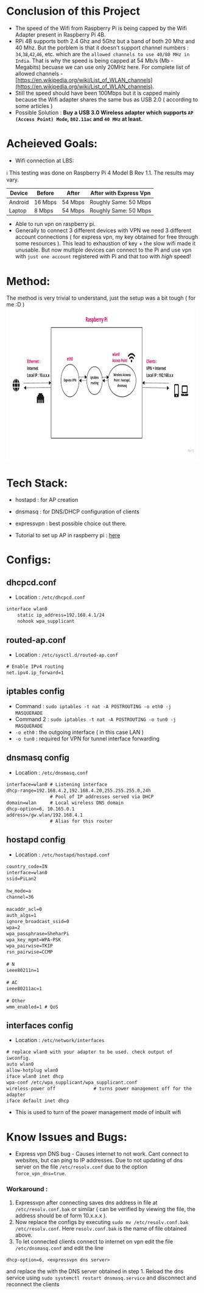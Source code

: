# Conclusion of this Project

- The speed of the Wifi from Raspberry Pi is being capped by the Wifi Adapter present in Raspberry Pi 4B.
- RPi 4B supports both 2.4 Ghz and 5Ghz but a band of both 20 Mhz and 40 Mhz. But the porblem is that it doesn't support channel numbers : `34`,`38`,`42`,`46`, etc. which are the `allowed channels to use 40/80 MHz in India`. That is why the speed is being capped at 54 Mb/s (Mb - Megabits) becuase we can use only 20MHz here. For complete list of allowed channels - [https://en.wikipedia.org/wiki/List_of_WLAN_channels](https://en.wikipedia.org/wiki/List_of_WLAN_channels).
- Still the speed should have been 100Mbps but it is capped mainly because the Wifi adapter shares the same bus as USB 2.0 ( according to some articles )
- Possible Solution : **Buy a USB 3.0 Wireless adapter which supports `AP (Access Point) Mode`, `802.11ac` and `40 MHz` at least.**

# Acheieved Goals:

- Wifi connection at LBS:<br/> 
 
ℹ️ This testing was done on Raspberry Pi 4 Model B Rev 1.1. The results may vary.

| Device | Before | After | After with Express Vpn |
| --- | --- | --- | --- |
| Android | 16 Mbps | 54 Mbps | Roughly Same: 50 Mbps |
| Laptop | 8 Mbps | 54 Mbps | Roughly Same: 50 Mbps |

- Able to run vpn on raspberry pi.
- Generally to connect 3 different devices with VPN we need 3 different account connections ( for express vpn, my key obtained for free through some resources ). This lead to exhaustion of key + the slow wifi made it unusable. But now multiple devices can connect to the Pi and use vpn with `just one account` registered with Pi and that too with *high* speed!

# Method:

The method is very trivial to understand, just the setup was a bit tough ( for me :D ) <br/>
<img src="./piLan-img.jpg" width=900px height=400px />

# Tech Stack:

- hostapd : for AP creation
- dnsmasq : for DNS/DHCP configuration of clients
- expressvpn : best possible choice out there.

- Tutorial to set up AP in raspberry pi : [here](https://www.raspberrypi.com/documentation/computers/configuration.html#setting-up-a-routed-wireless-access-point)

# Configs:

## dhcpcd.conf

- Location : `/etc/dhcpcd.conf`

```console
interface wlan0			
    static ip_address=192.168.4.1/24
    nohook wpa_supplicant

```

## routed-ap.conf

- Location : `/etc/sysctl.d/routed-ap.conf`

```console
# Enable IPv4 routing
net.ipv4.ip_forward=1
```

## iptables config

- Command : `sudo iptables -t nat -A POSTROUTING -o eth0 -j MASQUERADE`
- Command 2 : `sudo iptables -t nat -A POSTROUTING -o tun0 -j MASQUERADE`
- `-o eth0` : the outgoing interface ( in this case LAN )
- `-o tun0` : required for VPN for tunnel interface forwarding


## dnsmasq config

- Location  : `/etc/dnsmasq.conf`

```console
interface=wlan0 # Listening interface
dhcp-range=192.168.4.2,192.168.4.20,255.255.255.0,24h
                # Pool of IP addresses served via DHCP
domain=wlan     # Local wireless DNS domain
dhcp-option=6, 10.165.0.1
address=/gw.wlan/192.168.4.1
                # Alias for this router

```

## hostapd config

- Location : `/etc/hostapd/hostapd.conf`

```console
country_code=IN
interface=wlan0
ssid=PiLan2

hw_mode=a
channel=36

macaddr_acl=0
auth_algs=1
ignore_broadcast_ssid=0
wpa=2
wpa_passphrase=SheharPi
wpa_key_mgmt=WPA-PSK
wpa_pairwise=TKIP
rsn_pairwise=CCMP

# N
ieee80211n=1

# AC
ieee80211ac=1

# Other
wmm_enabled=1 # QoS

```

## interfaces config

- Location : `/etc/network/interfaces`

```console
# replace wlan0 with your adapter to be used. check output of iwconfig.
auto wlan0
allow-hotplug wlan0
iface wlan0 inet dhcp
wpa-conf /etc/wpa_supplicant/wpa_supplicant.conf
wireless-power off              # turns power management off for the adapter
iface default inet dhcp
```

- This is used to turn of the power management mode of inbuilt wifi

# Know Issues and Bugs:

- Express vpn DNS bug - Causes internet to not work. Cant connect to websites, but can ping to IP addresses. Due to not updating of dns server on the file `/etc/resolv.conf` due to the option `force_vpn_dns=true`.

### Workaround :

1. Expressvpn after connecting saves dns address in file at `/etc/resolv.conf.bak` or similar ( can be verified by viewing the file, the address should be of form 10.x.x.x ).
2. Now replace the configs by executing `sudo mv /etc/resolv.conf.bak /etc/resolv.conf`. Here `resolv.conf.bak` is the name of file obtained above.
3. To let connected clients connect to internet on vpn edit the file `/etc/dnsmasq.conf` and edit the line 
```console
dhcp-option=6, <expressvpn dns server>
```
and replace the with the DNS server obtained in step 1. Reload the dns service using `sudo systemctl restart dnsmasq.service` and disconnect and reconnect the clients<br/>
